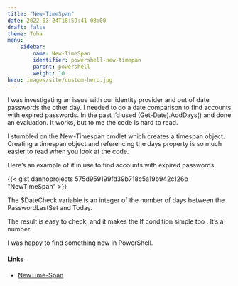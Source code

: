 ```yaml
---
title: "New-TimeSpan"
date: 2022-03-24T18:59:41-08:00
draft: false
theme: Toha
menu:
    sidebar:
        name: New-TimeSpan
        identifier: powershell-new-timepan
        parent: powershell
        weight: 10
hero: images/site/custom-hero.jpg
---
```


I was investigating an issue with our identity provider and out of date passwords the other day.  I needed to do a date comparison to find accounts with expired passwords. In the past I’d used (Get-Date).AddDays() and done an evaluation.   It works, but to me the code is hard to read. 

I stumbled on the New-Timespan cmdlet which creates a timespan object.  Creating a timespan object and referencing the days property is so much easier to read when you look at the code.  

Here’s an example of it in use to find accounts with expired passwords.

{{< gist dannoprojects 575d959199fd39b718c5a19b942c126b "NewTimeSpan" >}}

The $DateCheck variable is an integer of the number of days between the PasswordLastSet and Today.  

The result is easy to check, and it makes the If condition simple too .  It’s a number.  

I was happy to find something new in PowerShell.

#### Links

- [NewTime-Span](https://docs.microsoft.com/en-us/powershell/module/microsoft.powershell.utility/new-timespan?view=powershell-7.2)